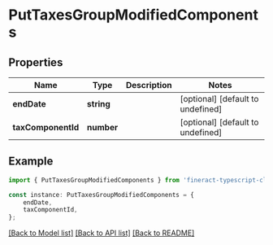 # PutTaxesGroupModifiedComponents


## Properties

Name | Type | Description | Notes
------------ | ------------- | ------------- | -------------
**endDate** | **string** |  | [optional] [default to undefined]
**taxComponentId** | **number** |  | [optional] [default to undefined]

## Example

```typescript
import { PutTaxesGroupModifiedComponents } from 'fineract-typescript-client';

const instance: PutTaxesGroupModifiedComponents = {
    endDate,
    taxComponentId,
};
```

[[Back to Model list]](../README.md#documentation-for-models) [[Back to API list]](../README.md#documentation-for-api-endpoints) [[Back to README]](../README.md)
